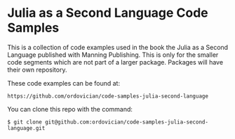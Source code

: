 # Julia as a Second Language Code Samples
This is a collection of code examples used in the book the Julia as a Second Language published with Manning Publishing. This is only for
the smaller code segments which are not part of a larger package. Packages will have their own repository.

These code examples can be found at:

    https://github.com/ordovician/code-samples-julia-second-language
    
You can clone this repo with the command:

    $ git clone git@github.com:ordovician/code-samples-julia-second-language.git
    
